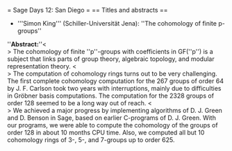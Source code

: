 = Sage Days 12: San Diego =
== Titles and abstracts ==

 * '''Simon King''' (Schiller-Universität Jena): ''The cohomology of finite p-groups''

 ''__Abstract:__''<<BR>>
 The cohomology of finite ''p''-groups with coefficients in GF(''p'') is a subject that links parts of group theory, algebraic topology, and modular representation theory. <<BR>>
 The computation of cohomology rings turns out to be very challenging. The first complete cohomology computation for the 267 groups of order 64 by J. F. Carlson took two years with interruptions, mainly due to difficulties in Gröbner basis computations. The computation for the 2328 groups of order 128 seemed to be a long way out of reach. <<BR>>
 We achieved a major progress by implementing algorithms of D. J. Green and D. Benson in Sage, based on earlier C-programs of D. J. Green. With our programs, we were able to compute the cohomology of the groups of order 128 in about 10 months CPU time. Also, we computed all but 10 cohomology rings of 3-, 5-, and 7-groups up to order 625. 
